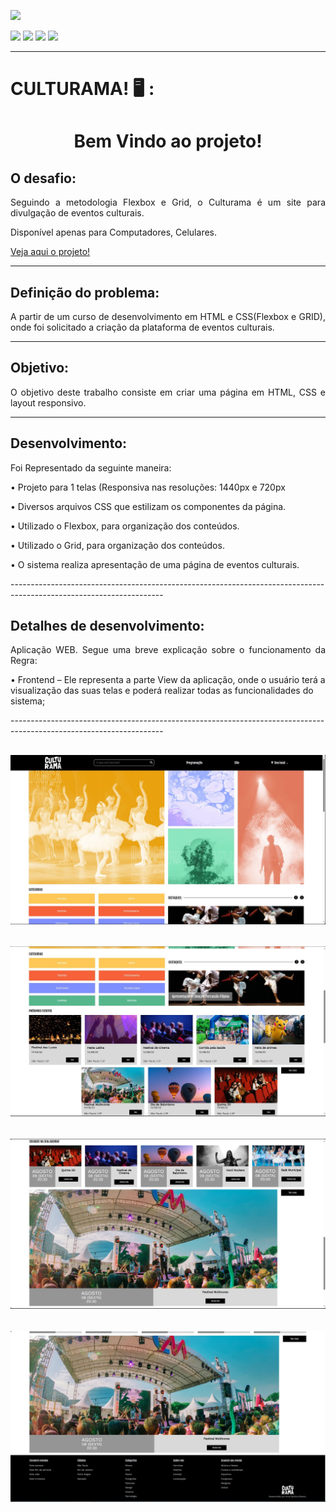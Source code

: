 <head>
    <p><img src="https://img.shields.io/badge/status%20do%20projeto-concluído-green?style=for-the-badge&logo=appveyor"></p>
    <p>
    <img src="https://img.shields.io/badge/Technology-HTML-9cf">
    <img src="https://img.shields.io/badge/Technology-CSS-9cf">
    <img src="https://img.shields.io/badge/Technology-FLEXBOX-9cf">
    <img src="https://img.shields.io/badge/Technology-GRID-9cf">
    </p>

</head>
<body>

--------------------------------------------------------------------------------------------------------------------
<p><h1> CULTURAMA! 🖥️ :</h1></p>
<h1 align="center">Bem Vindo ao projeto!</p> </h1> 

  
<h2>O desafio:</h2>
<p align="justify">Seguindo a metodologia Flexbox e Grid, o Culturama é um site para divulgação de eventos culturais.</p>
<p>Disponível apenas para Computadores, Celulares.</p>
<a href="https://culturama-bay.vercel.app/">Veja aqui o projeto!</a>

--------------------------------------------------------------------------------------------------------------------

<h2>Definição do problema:</h2>
<p align="justify">A partir de um curso de desenvolvimento em HTML e CSS(Flexbox e GRID), onde foi solicitado a criação da plataforma de eventos culturais.</p>

--------------------------------------------------------------------------------------------------------------------

<h2>Objetivo:</h2>
<p align="justify">O objetivo deste trabalho consiste em criar uma página em HTML, CSS e layout responsivo.</p>

--------------------------------------------------------------------------------------------------------------------

<h2>Desenvolvimento:</h2>
<p align="justify">Foi Representado da seguinte maneira:
<p>•   Projeto para 1 telas (Responsiva nas resoluções: 1440px e 720px</p> 
<p>•   Diversos arquivos CSS que estilizam os componentes da página.</p> 
<p>•   Utilizado o Flexbox, para organização dos conteúdos.</p> 
<p>•   Utilizado o Grid, para organização dos conteúdos.</p>
<p>•   O sistema realiza apresentação de uma página de eventos culturais.</p> 


</p> 
--------------------------------------------------------------------------------------------------------------------
<h2>Detalhes de desenvolvimento:</h2>
<p align="justify">Aplicação WEB. Segue uma breve explicação sobre o funcionamento da Regra:


<p>•   Frontend – Ele representa a parte View da aplicação, onde o usuário terá a visualização das suas telas e poderá realizar todas as funcionalidades do sistema;</p>

</p>
--------------------------------------------------------------------------------------------------------------------

## <h6 align="center">![](https://github.com/AnnaCMendes/Culturama/blob/main/assets/img/1.JPG)</h6>
## <h6 align="center">![](https://github.com/AnnaCMendes/Culturama/blob/main/assets/img/2.JPG)</h6>
## <h6 align="center">![](https://github.com/AnnaCMendes/Culturama/blob/main/assets/img/3.JPG)</h6>
## <h6 align="center">![](https://github.com/AnnaCMendes/Culturama/blob/main/assets/img/4.JPG)</h6>
